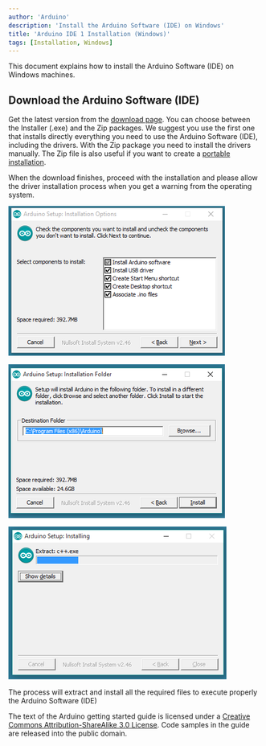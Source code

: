 ```yaml
---
author: 'Arduino'
description: 'Install the Arduino Software (IDE) on Windows'
title: 'Arduino IDE 1 Installation (Windows)'
tags: [Installation, Windows]
---
```


This document explains how to install the Arduino Software (IDE) on Windows machines.

## Download the Arduino Software (IDE)

Get the latest version from the [download page](https://www.arduino.cc/en/Main/Software). You can choose between the Installer (.exe) and the Zip packages. We suggest you use the first one that installs directly everything you need to use the Arduino Software (IDE), including the drivers. With the Zip package you need to install the drivers manually. The Zip file is also useful if you want to create a [portable installation](https://arduino.cc/en/Guide/PortableIDE).

When the download finishes, proceed with the installation and please allow the driver installation process when you get a warning from the operating system.

![Choose the components to install.](assets/DRV_Capture1.png)


![Choose the installation directory.](assets/DRV_Capture2.png)


![Installation in progress.](assets/DRV_Capture3.png)

The process will extract and install all the required files to execute properly the Arduino Software (IDE)

The text of the Arduino getting started guide is licensed under a
[Creative Commons Attribution-ShareAlike 3.0 License](http://creativecommons.org/licenses/by-sa/3.0/). Code samples in the guide are released into the public domain.
